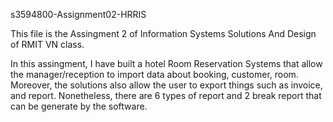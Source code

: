 s3594800-Assignment02-HRRIS

This file is the Assingment 2 of Information Systems Solutions And Design of RMIT VN class. 

In this assingment, I have built a hotel Room Reservation Systems that allow the manager/reception to import data about booking, customer, room. Moreover, the solutions also allow the user to export things such as invoice, and report. Nonetheless, there are 6 types of report and 2 break report that can be generate by the software. 
